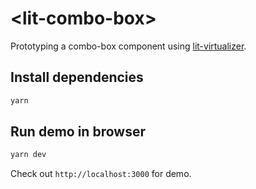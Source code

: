 # &lt;lit-combo-box&gt;

Prototyping a combo-box component using [lit-virtualizer](https://github.com/PolymerLabs/uni-virtualizer/tree/master/packages/lit-virtualizer).

## Install dependencies

```sh
yarn
```

## Run demo in browser

```sh
yarn dev
```

Check out `http://localhost:3000` for demo.
